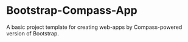 # Bootstrap-Compass-App
A basic project template for creating web-apps by Compass-powered version of Bootstrap.
